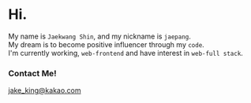 # Hi.
My name is `Jaekwang Shin`, and my nickname is `jaepang`.     
My dream is to become positive influencer through my `code`.   
I'm currently working, `web-frontend` and have interest in `web-full stack`.

### Contact Me!
jake_king@kakao.com
